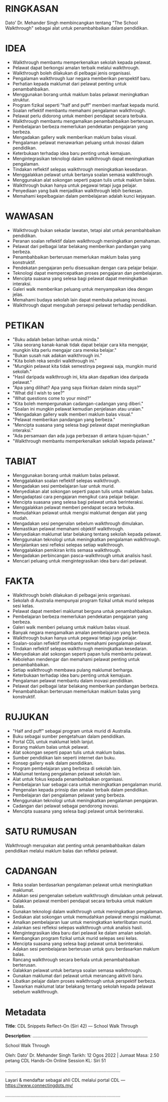 # RINGKASAN
Dato' Dr. Mehander Singh membincangkan tentang "The School Walkthrough" sebagai alat untuk penambahbaikan dalam pendidikan.

# IDEA
- Walkthrough membantu memperkenalkan sekolah kepada pelawat.  
- Pelawat dapat berkongsi amalan terbaik melalui walkthrough.  
- Walkthrough boleh dilakukan di pelbagai jenis organisasi.  
- Pengalaman walkthrough luar negara memberikan perspektif baru.  
- Perhatian kepada maklumat dari pelawat penting untuk penambahbaikan.  
- Menggunakan borang untuk maklum balas pelawat meningkatkan struktur.  
- Program fizikal seperti "half and puff" memberi manfaat kepada murid.  
- Soalan reflektif membantu memahami pengalaman walkthrough.  
- Pelawat perlu didorong untuk memberi pendapat secara terbuka.  
- Walkthrough membantu mengamalkan penambahbaikan berterusan.  
- Pembelajaran berbeza memerlukan pendekatan pengajaran yang berbeza.  
- Mengadakan gallery walk memberikan maklum balas visual.  
- Pengalaman pelawat menawarkan peluang untuk inovasi dalam pendidikan.  
- Keterbukaan terhadap idea baru penting untuk kemajuan.  
- Mengintegrasikan teknologi dalam walkthrough dapat meningkatkan pengalaman.  
- Tindakan reflektif selepas walkthrough meningkatkan kesedaran.  
- Menggalakkan pelawat untuk bertanya soalan semasa walkthrough.  
- Menggunakan alat sokongan seperti papan tulis untuk maklum balas.  
- Walkthrough bukan hanya untuk pegawai tetapi juga pelajar.  
- Penyediaan yang baik menjadikan walkthrough lebih berkesan.  
- Memahami kepelbagaian dalam pembelajaran adalah kunci kejayaan.  

# WAWASAN
- Walkthrough bukan sekadar lawatan, tetapi alat untuk penambahbaikan pendidikan.  
- Peranan soalan reflektif dalam walkthrough meningkatkan pemahaman.  
- Pelawat dari pelbagai latar belakang memberikan pandangan yang berbeza.  
- Penambahbaikan berterusan memerlukan maklum balas yang konstruktif.  
- Pendekatan pengajaran perlu disesuaikan dengan cara pelajar belajar.  
- Teknologi dapat mempercepatkan proses pengajaran dan pembelajaran.  
- Mencipta suasana yang selesa bagi pelawat dapat meningkatkan interaksi.  
- Galeri walk memberikan peluang untuk menyampaikan idea dengan jelas.  
- Memahami budaya sekolah lain dapat membuka peluang inovasi.  
- Walkthrough dapat mengubah persepsi pelawat terhadap pendidikan.  

# PETIKAN
- "Buku adalah beban latihan untuk minda."  
- "Jika seorang kanak-kanak tidak dapat belajar cara kita mengajar, mungkin kita perlu mengajar cara mereka belajar."  
- "Bukan susah nak adakan walkthrough ini."  
- "Kita boleh reka sendiri walkthrough ini."  
- "Mungkin pelawat kita tidak semestinya pegawai saja, mungkin murid sekolah."  
- "Hasil daripada walkthrough ini, kita akan dapatkan idea daripada pelawat."  
- "Apa yang dilihat? Apa yang saya fikirkan dalam minda saya?"  
- "What did I wish to see?"  
- "What questions come to your mind?"  
- "Kita boleh mempergunakan cadangan-cadangan yang diberi."  
- "Soalan ini mungkin pelawat kemudian penjelasan atau uraian."  
- "Mengadakan gallery walk memberi maklum balas visual."  
- "Pelawat memberikan pandangan yang berbeza."  
- "Mencipta suasana yang selesa bagi pelawat dapat meningkatkan interaksi."  
- "Ada persamaan dan ada juga perbezaan di antara tujuan-tujuan."  
- "Walkthrough membantu memperkenalkan sekolah kepada pelawat."  

# TABIAT
- Menggunakan borang untuk maklum balas pelawat.  
- Menggalakkan soalan reflektif selepas walkthrough.  
- Mengadakan sesi pembelajaran luar untuk murid.  
- Menyediakan alat sokongan seperti papan tulis untuk maklum balas.  
- Mengadaptasi cara pengajaran mengikut cara pelajar belajar.  
- Mencipta suasana yang selesa bagi pelawat untuk berinteraksi.  
- Menggalakkan pelawat memberi pendapat secara terbuka.  
- Memudahkan pelawat untuk mengisi maklumat dengan alat yang mudah.  
- Mengadakan sesi pengenalan sebelum walkthrough dimulakan.  
- Memastikan pelawat memahami objektif walkthrough.  
- Menyediakan maklumat latar belakang tentang sekolah kepada pelawat.  
- Menggunakan teknologi untuk meningkatkan pengalaman walkthrough.  
- Menjalankan sesi refleksi selepas setiap walkthrough.  
- Menggalakkan pemikiran kritis semasa walkthrough.  
- Mengadakan perbincangan pasca-walkthrough untuk analisis hasil.  
- Mencari peluang untuk mengintegrasikan idea baru dari pelawat.  

# FAKTA
- Walkthrough boleh dilakukan di pelbagai jenis organisasi.  
- Sekolah di Australia mempunyai program fizikal untuk murid selepas sesi kelas.  
- Pelawat dapat memberi maklumat berguna untuk penambahbaikan.  
- Pembelajaran berbeza memerlukan pendekatan pengajaran yang berbeza.  
- Galeri walk memberi peluang untuk maklum balas visual.  
- Banyak negara mengamalkan amalan pembelajaran yang berbeza.  
- Walkthrough bukan hanya untuk pegawai tetapi juga pelajar.  
- Soalan-soalan reflektif membantu memahami pengalaman pelawat.  
- Tindakan reflektif selepas walkthrough meningkatkan kesedaran.  
- Menyediakan alat sokongan seperti papan tulis membantu pelawat.  
- Kebolehan mendengar dan memahami pelawat penting untuk penambahbaikan.  
- Setiap walkthrough membawa pulang maklumat berharga.  
- Keterbukaan terhadap idea baru penting untuk kemajuan.  
- Pengalaman pelawat membantu dalam inovasi pendidikan.  
- Pelawat dari pelbagai latar belakang memberikan pandangan berbeza.  
- Penambahbaikan berterusan memerlukan maklum balas yang konstruktif.  

# RUJUKAN
- "Half and puff" sebagai program untuk murid di Australia.  
- Buku sebagai sumber pengetahuan dalam pendidikan.  
- Portal CDL untuk maklumat lebih lanjut.  
- Borang maklum balas untuk pelawat.  
- Alat sokongan seperti papan tulis untuk maklum balas.  
- Sumber pendidikan lain seperti internet dan buku.  
- Konsep gallery walk dalam pendidikan.  
- Program pembelajaran yang berbeza di sekolah lain.  
- Maklumat tentang pengalaman pelawat sekolah lain.  
- Alat untuk fokus kepada penambahbaikan organisasi.  
- Pembelajaran luar sebagai cara untuk meningkatkan pengalaman murid.  
- Pengenalan kepada prinsip dan amalan terbaik dalam pendidikan.  
- Pembelajaran dari pengalaman pelawat yang berbeza.  
- Menggunakan teknologi untuk meningkatkan pengalaman pengajaran.  
- Cadangan dari pelawat sebagai pendorong inovasi.  
- Mencipta suasana yang selesa bagi pelawat untuk berinteraksi.  

# SATU RUMUSAN
Walkthrough merupakan alat penting untuk penambahbaikan dalam pendidikan melalui maklum balas dan refleksi pelawat.  

# CADANGAN
- Reka soalan berdasarkan pengalaman pelawat untuk meningkatkan maklumat.  
- Adakan sesi pengenalan sebelum walkthrough dimulakan untuk pelawat.  
- Galakkan pelawat memberi pendapat secara terbuka untuk maklum balas.  
- Gunakan teknologi dalam walkthrough untuk meningkatkan pengalaman.  
- Sediakan alat sokongan untuk memudahkan pelawat mengisi maklumat.  
- Amalkan pembelajaran luar untuk meningkatkan keterlibatan murid.  
- Jalankan sesi refleksi selepas walkthrough untuk analisis hasil.  
- Mengintegrasikan idea baru dari pelawat ke dalam amalan sekolah.  
- Kembangkan program fizikal untuk murid selepas sesi kelas.  
- Mencipta suasana yang selesa bagi pelawat untuk berinteraksi.  
- Adakan sesi pembelajaran berterusan untuk guru berdasarkan maklum balas.  
- Rancang walkthrough secara berkala untuk penambahbaikan berterusan.  
- Galakkan pelawat untuk bertanya soalan semasa walkthrough.  
- Gunakan maklumat dari pelawat untuk merancang aktiviti baru.  
- Libatkan pelajar dalam proses walkthrough untuk perspektif berbeza.  
- Tawarkan maklumat latar belakang tentang sekolah kepada pelawat sebelum walkthrough.

# Metadata
**Title**: CDL Snippets Reflect-On (Siri 42) — School Walk Through

**Description**: ...........................................................................................

School Walk Through

Oleh: Dato' Dr. Mehander Singh
Tarikh: 12 Ogos 2022   |   Jumaat
Masa: 2.50 petang
CDL Hands-On Online Session KL: Siri 51

...........................................................................................

Layari & mendaftar sebagai ahli CDL melalui portal CDL — https://www.connectingdots.my/

...........................................................................................
